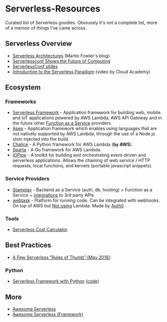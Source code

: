 # Serverless-Resources
Curated list of Serverless goodies. Obviuosly it's not a complete list, more of a memoir of things I've came across.

## Serverless Overview
- [Serverless Architectures](http://martinfowler.com/articles/serverless.html) (Martin Fowler's blog)
- [Serverlessconf Shows the Future of Computing](https://read.acloud.guru/serverlessconf-shows-the-future-of-computing-61820c1cea5e)
- [ServerlessConf slides](http://www.slideshare.net/ServerlessConf)
- [Introduction to the Serverless Paradigm](https://www.youtube.com/watch?v=pvmx0IVfBLc) (video by Cloud Academy)

## Ecosystem
### Frameworks
- [Serverless Framework](www.serverless.com) - Application framework for building web, mobile and IoT applications powered by AWS Lambda, AWS API Gateway and in the future other [Function as a Service](https://twitter.com/marak/status/736357543598002176) providers.
- [Apex](http://apex.run/) -  Application framework which enables using languages that are not natively supported by AWS Lambda, through the use of a Node.js shim injected into the build.
- [Chalice](https://github.com/awslabs/chalice) - A Python framework for AWS Lambda (**by AWS**).
- [Sparta](http://gosparta.io/) - A Go framework for AWS Lambda. 
- [IOPipe](https://www.iopipe.com/) - A toolkit for building and orchestrating event-driven and serverless applications. Allows the chaining of web service / HTTP requests, local functions, and kernels (portable javascript snippets).

### Service Providers
- [Stamplay](https://stamplay.com/) - Backend as a Service (auth, db, hosting) + Function as a Service + [integrations](https://stamplay.com/features/integrations) to 3rd party APIs
- [webtask](https://webtask.io) - Platform for running code. Can be integrated with webhooks. On top of AWS but [Not using](https://medium.com/aws-activate-startup-blog/sandboxing-code-in-the-era-of-containers-294edb3a674) Lambda. Made by [Auth0](https://webtask.io).

### Tools
- [Serverless Cost Calculator](http://serverlesscalc.com/)
## Best Practices
- [A Few Serverless “Rules of Thumb” (May 2016)](https://medium.com/@PaulDJohnston/a-few-serverless-rules-of-thumb-309764281921#.f4iwhspgh):

### Python
- [Serverless Framework with Python](http://cloudacademy.com/blog/serverless-framework-aws-lambda-api-gateway-python/) ([code](https://github.com/alexcasalboni/serverless-starter-python))

## More
- [Awesome Serverless](https://github.com/anaibol/awesome-serverless)
- [Awesome Serverless (Framework)](https://github.com/JustServerless/awesome-serverless)
 
